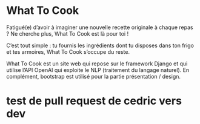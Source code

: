 # What To Cook

Fatigué(e) d’avoir à imaginer une nouvelle recette originale à chaque repas ? Ne cherche plus, What To Cook est là pour toi !

C’est tout simple : tu fournis les ingrédients dont tu disposes dans ton frigo et tes armoires, What To Cook s’occupe du reste.

What To Cook est un site web qui repose sur le framework Django et qui utilise l’API OpenAI qui exploite le NLP (traitement du langage naturel). En complément, bootstrap est utilisé pour la partie présentation / design.


# test de pull request de cedric vers dev
